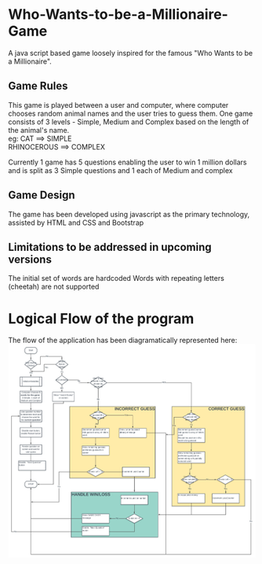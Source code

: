# Who-Wants-to-be-a-Millionaire-Game
A java script based game loosely inspired for the famous "Who Wants to be a Millionaire".

## Game Rules
This game is played between a user and computer, where computer chooses random animal names and the user tries to guess them.
One game consists of 3 levels - Simple, Medium and Complex based on the length of the animal's name.
<br/>eg: CAT ==> SIMPLE<br/>RHINOCEROUS ==> COMPLEX

Currently 1 game has 5 questions enabling the user to win 1 million dollars and is split as 3 Simple questions and 1 each of Medium and complex


## Game Design
The game has been developed using javascript as the primary technology, assisted by HTML and CSS and Bootstrap

## Limitations to be addressed in upcoming versions
The initial set of words are hardcoded
Words with repeating letters (cheetah) are not supported

# Logical Flow of the program
The flow of the application has been diagramatically represented here:
<img src="./assets/images/WW2BM Flowchart.png">
